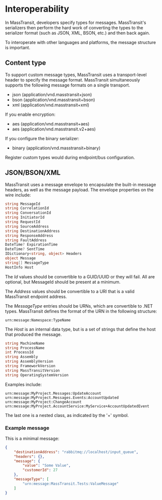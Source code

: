 # Interoperability

In MassTransit, developers specify types for messages. MassTransit's serializers then perform the hard work of converting the types to the serializer format (such as JSON, XML, BSON, etc.) and then back again.

To interoperate with other languages and platforms, the message structure is important.

## Content type

To support custom message types, MassTransit uses a transport-level header to specify the message format. MassTransit simultaneously supports the following message formats on a single transport.

- json (application/vnd.masstransit+json)
- bson (application/vnd.masstransit+bson)
- xml  (application/vnd.masstransit+xml)

If you enable encryption:

- aes  (application/vnd.masstransit+aes)
- aes  (application/vnd.masstransit.v2+aes)

If you configure the binary serializer:

- binary (application/vnd.masstransit+binary)

Register custom types would during endpoint/bus configuration.

## JSON/BSON/XML

MassTransit uses a message envelope to encapsulate the built-in message headers, as well as the message payload. The envelope properties on the wire include:

```csharp
string MessageId
string CorrelationId
string ConversationId
string InitiatorId
string RequestId
string SourceAddress
string DestinationAddress
string ResponseAddress
string FaultAddress
DateTime? ExpirationTime
DateTime? SentTime
IDictionary<string, object> Headers
object Message
string[] MessageType
HostInfo Host
```

The *Id* values should be convertible to a GUID/UUID or they will fail. All are optional, but MessageId should be present at a minimum.

The *Address* values should be convertible to a URI that is a valid MassTransit endpoint address.

The *MessageType* entries should be URNs, which are convertible to .NET types. MassTransit defines the format of the URN in the following structure:

```
urn:message:Namespace:TypeName
```

The *Host* is an internal data type, but is a set of strings that define the host that produced the message.

```csharp
string MachineName
string ProcessName
int ProcessId
string Assembly
string AssemblyVersion
string FrameworkVersion
string MassTransitVersion
string OperatingSystemVersion
```

Examples include:

```text
urn:message:MyProject.Messages:UpdateAccount
urn:message:MyProject.Messages.Events:AccountUpdated
urn:message:MyProject:ChangeAccount
urn:message:MyProject.AccountService:MyService+AccountUpdatedEvent
```

The last one is a nested class, as indicated by the '+' symbol.

### Example message

This is a minimal message:

```json
{
    "destinationAddress": "rabbitmq://localhost/input_queue",
    "headers": {},
    "message": {
        "value": "Some Value",
        "customerId": 27
    },
    "messageType": [
        "urn:message:MassTransit.Tests:ValueMessage"
    ]
}
```
